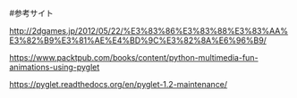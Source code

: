 #参考サイト

http://2dgames.jp/2012/05/22/%E3%83%86%E3%83%88%E3%83%AA%E3%82%B9%E3%81%AE%E4%BD%9C%E3%82%8A%E6%96%B9/

https://www.packtpub.com/books/content/python-multimedia-fun-animations-using-pyglet

https://pyglet.readthedocs.org/en/pyglet-1.2-maintenance/

